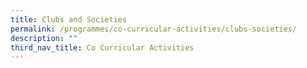 ```yaml
---
title: Clubs and Societies
permalink: /programmes/co-curricular-activities/clubs-societies/
description: ""
third_nav_title: Co Curricular Activities
---
```

